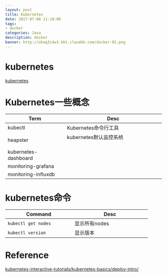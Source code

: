 ```yaml
---
layout: post
title: Kubernetes
date: 2017-07-08 11:10:00
tags:
- docker
categories: Java
description: docker
banner: http://ohaq3i4w3.bkt.clouddn.com/docker-01.png
---
```


# kubernetes
[kubernetes](https://kubernetes.io/)

# Kubernetes一些概念

|            Term           |  Desc                                             |
| ------------------------- | ------------------------------------------------- |
| kubectl                   | Kubernetes命令行工具                                |
| heapster                  | kubernetes默认监控系统                              |
| kubernetes-dashboard      |                                                   |
| monitoring-grafana        |                                                   |
| monitoring-influxdb       |                                                   |


# kubernetes命令

|              Command               |                   Desc                              |
| ---------------------------------- | --------------------------------------------------- |
| `kubectl get nodes`                | 显示所有nodes                                        |
| `kubectl version`                  | 显示版本                                             |





# Reference
[kubernetes-interactive-tutorials/kubernetes-basics/deploy-intro/](https://kubernetes.io/docs/tutorials/kubernetes-basics/deploy-intro/)
